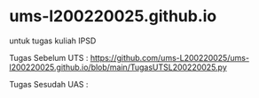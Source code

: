 # ums-l200220025.github.io
untuk tugas kuliah IPSD

Tugas Sebelum UTS :
https://github.com/ums-L200220025/ums-l200220025.github.io/blob/main/TugasUTSL200220025.py

Tugas Sesudah UAS :

